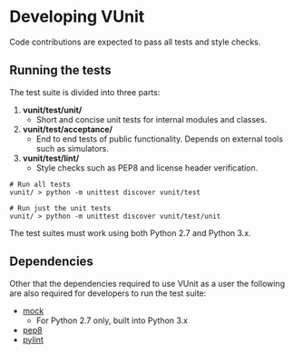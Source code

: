 # Developing VUnit
Code contributions are expected to pass all tests and style checks. 

## Running the tests
The test suite is divided into three parts:

1. **vunit/test/unit/**
   - Short and concise unit tests for internal modules and classes.
2. **vunit/test/acceptance/**
   - End to end tests of public functionality. Depends on external tools such as simulators.
3. **vunit/test/lint/**
   - Style checks such as PEP8 and license header verification.

```shell
# Run all tests
vunit/ > python -m unittest discover vunit/test

# Run just the unit tests
vunit/ > python -m unittest discover vunit/test/unit
```

The test suites must work using both Python 2.7 and Python 3.x.

## Dependencies
Other that the dependencies required to use VUnit as a user the following are also required for developers to run the test suite:
* [mock](https://pypi.python.org/pypi/mock) 
  * For Python 2.7 only, built into Python 3.x
* [pep8](https://pypi.python.org/pypi/pep8)
* [pylint](https://pypi.python.org/pypi/pylint)

